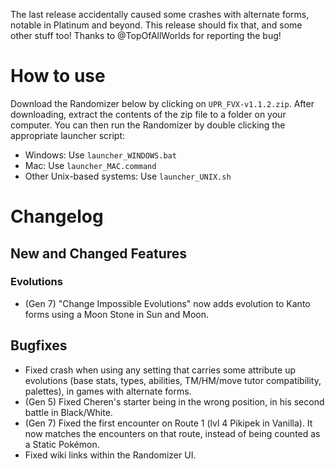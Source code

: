 The last release accidentally caused some crashes with alternate forms, notable in Platinum and beyond. This release should fix that, and some other stuff too! Thanks to @TopOfAllWorlds for reporting the bug!

# How to use

Download the Randomizer below by clicking on `UPR_FVX-v1.1.2.zip`. After downloading, extract the contents of the zip file to a folder on your computer. You can then run the Randomizer by double clicking the appropriate launcher script:

- Windows: Use `launcher_WINDOWS.bat`
- Mac: Use `launcher_MAC.command`
- Other Unix-based systems: Use `launcher_UNIX.sh`


# Changelog
## New and Changed Features
### Evolutions
- (Gen 7) "Change Impossible Evolutions" now adds evolution to Kanto forms using a Moon Stone in Sun and Moon.

## Bugfixes

- Fixed crash when using any setting that carries some attribute up evolutions (base stats, types, abilities, TM/HM/move tutor compatibility, palettes), in games with alternate forms. 
- (Gen 5) Fixed Cheren's starter being in the wrong position, in his second battle in Black/White. 
- (Gen 7) Fixed the first encounter on Route 1 (lvl 4 Pikipek in Vanilla). It now matches the encounters on that route, instead of being counted as a Static Pokémon.
- Fixed wiki links within the Randomizer UI.